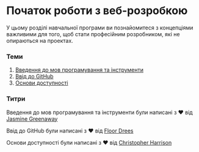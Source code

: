 # Початок роботи з веб-розробкою

У цьому розділі навчальної програми ви познайомитеся з концепціями важливими для того, щоб стати професійним розробником, які не опираються на проектах.

### Теми

1. [Введення до мов програмування та інструменти](../1-intro-to-programming-languages/README.md)
2. [Ввід до GitHub](../2-github-basics/README.md)
3. [Основи доступності](../3-accessibility/README.md)

### Титри

Введення до мов програмування та інструменти були написані з ♥️ від [Jasmine Greenaway](https://twitter.com/paladique)

Ввід до GitHub були написані з ♥️ від [Floor Drees](https://twitter.com/floordrees)

Основи доступності були написані з ♥️ від [Christopher Harrison](https://twitter.com/geektrainer)




